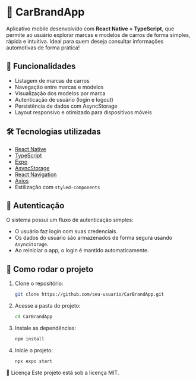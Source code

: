 # 🚗 CarBrandApp

Aplicativo mobile desenvolvido com **React Native + TypeScript**, que permite ao usuário explorar marcas e modelos de carros de forma simples, rápida e intuitiva. Ideal para quem deseja consultar informações automotivas de forma prática!

## 📱 Funcionalidades

- Listagem de marcas de carros
- Navegação entre marcas e modelos
- Visualização dos modelos por marca
- Autenticação de usuário (login e logout)
- Persistência de dados com AsyncStorage
- Layout responsivo e otimizado para dispositivos móveis

## 🛠️ Tecnologias utilizadas

- [React Native](https://reactnative.dev/)
- [TypeScript](https://www.typescriptlang.org/)
- [Expo](https://expo.dev/)
- [AsyncStorage](https://react-native-async-storage.github.io/async-storage/)
- [React Navigation](https://reactnavigation.org/)
- [Axios](https://axios-http.com/)
- Estilização com `styled-components`

## 🔐 Autenticação

O sistema possui um fluxo de autenticação simples:
- O usuário faz login com suas credenciais.
- Os dados do usuário são armazenados de forma segura usando `AsyncStorage`.
- Ao reiniciar o app, o login é mantido automaticamente.

## 🚀 Como rodar o projeto

1. Clone o repositório:
   ```bash
   git clone https://github.com/seu-usuario/CarBrandApp.git
   
2. Acesse a pasta do projeto:
   ```bash
   cd CarBrandApp

3. Instale as dependências:
   ```bash
   npm install

4. Inicie o projeto:
   ```bash
   npx expo start

📄 Licença
Este projeto está sob a licença MIT.
